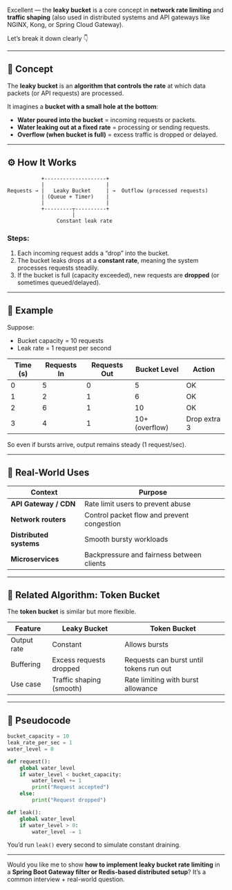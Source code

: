 Excellent — the **leaky bucket** is a core concept in **network rate limiting** and **traffic shaping** (also used in distributed systems and API gateways like NGINX, Kong, or Spring Cloud Gateway).

Let’s break it down clearly 👇

---

## 🧠 Concept

The **leaky bucket** is an **algorithm that controls the rate** at which data packets (or API requests) are processed.

It imagines a **bucket with a small hole at the bottom**:

* **Water poured into the bucket** = incoming requests or packets.
* **Water leaking out at a fixed rate** = processing or sending requests.
* **Overflow (when bucket is full)** = excess traffic is dropped or delayed.

---

## ⚙️ How It Works

```
           +--------------------+
           |                    |
Requests → |   Leaky Bucket     | →  Outflow (processed requests)
           | (Queue + Timer)    |
           |                    |
           +---------┬----------+
                     |
                Constant leak rate
```

### Steps:

1. Each incoming request adds a “drop” into the bucket.
2. The bucket leaks drops at a **constant rate**, meaning the system processes requests steadily.
3. If the bucket is full (capacity exceeded), new requests are **dropped** (or sometimes queued/delayed).

---

## 📘 Example

Suppose:

* Bucket capacity = 10 requests
* Leak rate = 1 request per second

| Time (s) | Requests In | Requests Out | Bucket Level   | Action       |
| -------- | ----------- | ------------ | -------------- | ------------ |
| 0        | 5           | 0            | 5              | OK           |
| 1        | 2           | 1            | 6              | OK           |
| 2        | 6           | 1            | 10             | OK           |
| 3        | 4           | 1            | 10+ (overflow) | Drop extra 3 |

So even if bursts arrive, output remains steady (1 request/sec).

---

## 🧩 Real-World Uses

| Context                 | Purpose                                    |
| ----------------------- | ------------------------------------------ |
| **API Gateway / CDN**   | Rate limit users to prevent abuse          |
| **Network routers**     | Control packet flow and prevent congestion |
| **Distributed systems** | Smooth bursty workloads                    |
| **Microservices**       | Backpressure and fairness between clients  |

---

## 🔁 Related Algorithm: Token Bucket

The **token bucket** is similar but more flexible.

| Feature     | Leaky Bucket             | Token Bucket                            |
| ----------- | ------------------------ | --------------------------------------- |
| Output rate | Constant                 | Allows bursts                           |
| Buffering   | Excess requests dropped  | Requests can burst until tokens run out |
| Use case    | Traffic shaping (smooth) | Rate limiting with burst allowance      |

---

## 🧮 Pseudocode

```python
bucket_capacity = 10
leak_rate_per_sec = 1
water_level = 0

def request():
    global water_level
    if water_level < bucket_capacity:
        water_level += 1
        print("Request accepted")
    else:
        print("Request dropped")

def leak():
    global water_level
    if water_level > 0:
        water_level -= 1
```

You’d run `leak()` every second to simulate constant draining.

---

Would you like me to show **how to implement leaky bucket rate limiting** in a **Spring Boot Gateway filter or Redis-based distributed setup**? It’s a common interview + real-world question.
